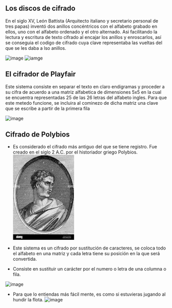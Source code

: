 ## Los discos de cifrado
En el siglo XV, León Battista (Arquitecto italiano y secretario personal de tres papas) inventó dos anillos concéntricos con el alfabeto grabado en ellos, uno con el alfabeto ordenado y el otro alternado. Asi facilitando la lectura y escritura de texto cifrado al encajar los anillos y enroscarlos, así se conseguia el codigo de cifrado cuya clave representaba las vueltas del que se les daba a lso anillos.

![image](Leon.jpg) ![iamge](anillos.jfif)

## El cifrador de Playfair

Este sistema consiste en separar el texto en claro endigramas y proceder a su cifra de acuerdo a una matriz alfabetica de dimensiones 5x5 en la cual se encuentra representadas 25 de las 26 letras del alfabeto ingles. Para que este metedo funcione, se incluira al cominezo de dicha matriz una clave que se escribe a partir de la primera fila 

![image](imagen1.jpg)


## Cifrado de Polybios
* Es considerado el cifrado más antiguo del que se tiene registro. Fue creado en el siglo 2 A.C. por el historiador griego Polybios.
![image](fotopolybios.jpg)



* Este sistema es un cifrado por sustitución de caracteres, se coloca todo el alfabeto en una matriz y cada letra tiene su posición en la que será convertida.
* Consiste en sustituir un carácter por el numero o letra de una columna o fila.


![image](polybios.jpg)

* Para que lo entiendas más fácil mente, es como si estuvieras jugando al hundir la flota.
![image](ejemplopobylios.PNG)
